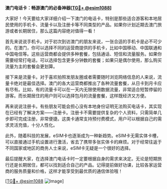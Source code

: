 **澳门电话卡：畅游澳门的必备神器[[TG💪+ @esim1088](https://t.me/s/esim1088)]**

大家好！今天要给大家详细介绍一下澳门的电话卡，特别是那些适合游客和本地居民使用的手机卡、流量卡以及注册卡等不同类型的产品。如果你计划近期去澳门旅游或者长期居住，那么这篇内容绝对值得一看！

首先来说说手机卡。对于初次到访澳门的朋友来说，一张合适的手机卡是必不可少的。在澳门，你可以选择不同的运营商提供的手机卡，比如中国移动、中国联通和中国电信等。这些运营商都会提供多种套餐，包括通话、短信和流量服务。如果你需要经常打电话，可以选择包含更多分钟数的套餐；如果只是偶尔使用，那么购买流量为主的套餐会更划算。

接下来是流量卡。对于喜欢拍照发朋友圈或者需要随时浏览网络信息的人来说，流量卡绝对是最佳选择。澳门的各大运营商都推出了各种流量套餐，从日卡到月卡应有尽有。比如，有的流量卡可以在一天内无限使用数据流量，非常适合短暂停留的游客。而长期居住的用户则可以选择包月的流量套餐，这样既经济又方便。

再来说说注册卡。有些朋友可能会担心没有本地身份证明无法购买电话卡，其实现在已经有了解决方案——注册卡。注册卡不需要提供复杂的个人资料，只需简单几步即可完成注册，非常便捷。这类卡通常支持预付费模式，用户可以根据自己的需求灵活充值，十分人性化。

此外，随着科技的发展，eSIM卡也逐渐成为一种新趋势。eSIM卡无需实体卡槽，可以直接通过手机设置进行激活，省去了携带多张实体卡的麻烦。对于经常往返于不同国家或地区的商务人士来说，eSIM卡无疑是一个很好的选择。

最后提醒大家，在选择澳门电话卡时一定要根据自身的需求来决定。无论是短期旅行还是长期居住，都可以找到适合自己的产品。记得提前做好功课，比较各家运营商的服务质量和价格，这样才能享受到最优质的通信体验哦！

[[TG💪+ @esim1088](https://t.me/s/esim1088) ![Image](https://i.postimg.cc/4NQfJmqS/Snipaste-2025-05-13-00-14-12.png)]